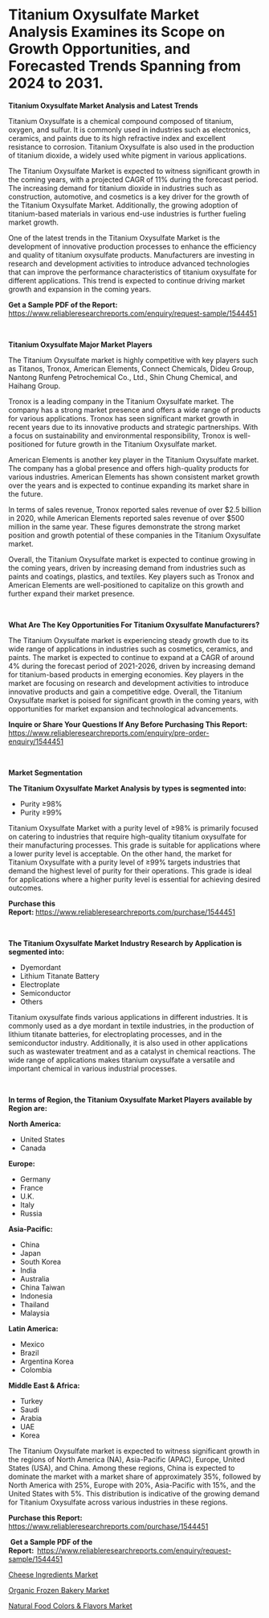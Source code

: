 <p><h1>Titanium Oxysulfate Market Analysis Examines its Scope on Growth Opportunities, and Forecasted Trends Spanning from 2024 to 2031.</h1></p><p><strong>Titanium Oxysulfate Market Analysis and Latest Trends</strong></p>
<p><p>Titanium Oxysulfate is a chemical compound composed of titanium, oxygen, and sulfur. It is commonly used in industries such as electronics, ceramics, and paints due to its high refractive index and excellent resistance to corrosion. Titanium Oxysulfate is also used in the production of titanium dioxide, a widely used white pigment in various applications.</p><p>The Titanium Oxysulfate Market is expected to witness significant growth in the coming years, with a projected CAGR of 11% during the forecast period. The increasing demand for titanium dioxide in industries such as construction, automotive, and cosmetics is a key driver for the growth of the Titanium Oxysulfate Market. Additionally, the growing adoption of titanium-based materials in various end-use industries is further fueling market growth.</p><p>One of the latest trends in the Titanium Oxysulfate Market is the development of innovative production processes to enhance the efficiency and quality of titanium oxysulfate products. Manufacturers are investing in research and development activities to introduce advanced technologies that can improve the performance characteristics of titanium oxysulfate for different applications. This trend is expected to continue driving market growth and expansion in the coming years.</p></p>
<p><strong>Get a Sample PDF of the Report:&nbsp;</strong> <a href="https://www.reliableresearchreports.com/enquiry/request-sample/1544451">https://www.reliableresearchreports.com/enquiry/request-sample/1544451</a></p>
<p>&nbsp;</p>
<p><strong>Titanium Oxysulfate Major Market Players</strong></p>
<p><p>The Titanium Oxysulfate market is highly competitive with key players such as Titanos, Tronox, American Elements, Connect Chemicals, Dideu Group, Nantong Runfeng Petrochemical Co., Ltd., Shin Chung Chemical, and Haihang Group. </p><p>Tronox is a leading company in the Titanium Oxysulfate market. The company has a strong market presence and offers a wide range of products for various applications. Tronox has seen significant market growth in recent years due to its innovative products and strategic partnerships. With a focus on sustainability and environmental responsibility, Tronox is well-positioned for future growth in the Titanium Oxysulfate market.</p><p>American Elements is another key player in the Titanium Oxysulfate market. The company has a global presence and offers high-quality products for various industries. American Elements has shown consistent market growth over the years and is expected to continue expanding its market share in the future.</p><p>In terms of sales revenue, Tronox reported sales revenue of over $2.5 billion in 2020, while American Elements reported sales revenue of over $500 million in the same year. These figures demonstrate the strong market position and growth potential of these companies in the Titanium Oxysulfate market.</p><p>Overall, the Titanium Oxysulfate market is expected to continue growing in the coming years, driven by increasing demand from industries such as paints and coatings, plastics, and textiles. Key players such as Tronox and American Elements are well-positioned to capitalize on this growth and further expand their market presence.</p></p>
<p>&nbsp;</p>
<p><strong>What Are The Key Opportunities For Titanium Oxysulfate Manufacturers?</strong></p>
<p><p>The Titanium Oxysulfate market is experiencing steady growth due to its wide range of applications in industries such as cosmetics, ceramics, and paints. The market is expected to continue to expand at a CAGR of around 4% during the forecast period of 2021-2026, driven by increasing demand for titanium-based products in emerging economies. Key players in the market are focusing on research and development activities to introduce innovative products and gain a competitive edge. Overall, the Titanium Oxysulfate market is poised for significant growth in the coming years, with opportunities for market expansion and technological advancements.</p></p>
<p><strong>Inquire or Share Your Questions If Any Before Purchasing This Report:</strong> <a href="https://www.reliableresearchreports.com/enquiry/pre-order-enquiry/1544451">https://www.reliableresearchreports.com/enquiry/pre-order-enquiry/1544451</a></p>
<p>&nbsp;</p>
<p><strong>Market Segmentation</strong></p>
<p><strong>The Titanium Oxysulfate Market Analysis by types is segmented into:</strong></p>
<p><ul><li>Purity ≥98%</li><li>Purity ≥99%</li></ul></p>
<p><p>Titanium Oxysulfate Market with a purity level of ≥98% is primarily focused on catering to industries that require high-quality titanium oxysulfate for their manufacturing processes. This grade is suitable for applications where a lower purity level is acceptable. On the other hand, the market for Titanium Oxysulfate with a purity level of ≥99% targets industries that demand the highest level of purity for their operations. This grade is ideal for applications where a higher purity level is essential for achieving desired outcomes.</p></p>
<p><strong>Purchase this Report:&nbsp;</strong><a href="https://www.reliableresearchreports.com/purchase/1544451">https://www.reliableresearchreports.com/purchase/1544451</a></p>
<p>&nbsp;</p>
<p><strong>The Titanium Oxysulfate Market Industry Research by Application is segmented into:</strong></p>
<p><ul><li>Dyemordant</li><li>Lithium Titanate Battery</li><li>Electroplate</li><li>Semiconductor</li><li>Others</li></ul></p>
<p><p>Titanium oxysulfate finds various applications in different industries. It is commonly used as a dye mordant in textile industries, in the production of lithium titanate batteries, for electroplating processes, and in the semiconductor industry. Additionally, it is also used in other applications such as wastewater treatment and as a catalyst in chemical reactions. The wide range of applications makes titanium oxysulfate a versatile and important chemical in various industrial processes.</p></p>
<p>&nbsp;</p>
<p><strong>In terms of Region, the Titanium Oxysulfate Market Players available by Region are:</strong></p>
<p>
    <p> <strong> North America: </strong>
        <ul>
            <li>United States</li>
            <li>Canada</li>
        </ul>
        </p> 
    <p> <strong> Europe: </strong>
        <ul>
            <li>Germany</li>
            <li>France</li>
            <li>U.K.</li>
            <li>Italy</li>
            <li>Russia</li>
        </ul>
        </p> 
    <p> <strong> Asia-Pacific: </strong>
        <ul>
            <li>China</li>
            <li>Japan</li>
            <li>South Korea</li>
            <li>India</li>
            <li>Australia</li>
            <li>China Taiwan</li>
            <li>Indonesia</li>
            <li>Thailand</li>
            <li>Malaysia</li>
        </ul>
        </p> 
    <p> <strong> Latin America: </strong>
        <ul>
            <li>Mexico</li>
            <li>Brazil</li>
            <li>Argentina Korea</li>
            <li>Colombia</li>
        </ul>
        </p> 
    <p> <strong> Middle East & Africa: </strong>
        <ul>
            <li>Turkey</li>
            <li>Saudi</li>
            <li>Arabia</li>
            <li>UAE</li>
            <li>Korea</li>
        </ul>
    </p>
    </p>
<p><p>The Titanium Oxysulfate market is expected to witness significant growth in the regions of North America (NA), Asia-Pacific (APAC), Europe, United States (USA), and China. Among these regions, China is expected to dominate the market with a market share of approximately 35%, followed by North America with 25%, Europe with 20%, Asia-Pacific with 15%, and the United States with 5%. This distribution is indicative of the growing demand for Titanium Oxysulfate across various industries in these regions.</p></p>
<p><strong>Purchase this Report: </strong><a href="https://www.reliableresearchreports.com/purchase/1544451">https://www.reliableresearchreports.com/purchase/1544451</a></p>
<p>&nbsp;<strong>Get a Sample PDF of the Report:&nbsp;&nbsp;</strong><a href="https://www.reliableresearchreports.com/enquiry/request-sample/1544451">https://www.reliableresearchreports.com/enquiry/request-sample/1544451</a></p>
<p><strong></strong></p>
<p><p><a href="https://view.publitas.com/reportprime-1/cheese-ingredients-market-size-2024-2031-global-industrial-analysis-key-geographical-regions-market-share-top-key-players-product-types-and-forecast-research-report/">Cheese Ingredients Market</a></p><p><a href="https://view.publitas.com/reportprime-1/organic-frozen-bakery-market-research-report-reveals-the-latest-trends-and-opportunities-of-this-market-for-period-from-2024-2031/">Organic Frozen Bakery Market</a></p><p><a href="https://view.publitas.com/reportprime-1/natural-food-colors-flavors-market-a-comprehensive-report-of-its-market-share-growth-trends-2024-2031/">Natural Food Colors & Flavors Market</a></p></p>
